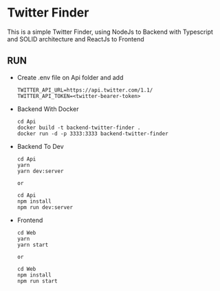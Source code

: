 # Twitter Finder

This is a simple Twitter Finder, using NodeJs to Backend with Typescript and SOLID architecture and ReactJs to Frontend

## RUN

- Create .env file on Api folder and add

  ```
  TWITTER_API_URL=https://api.twitter.com/1.1/
  TWITTER_API_TOKEN=<twitter-bearer-token>
  ```

- Backend With Docker

  ```
  cd Api
  docker build -t backend-twitter-finder .
  docker run -d -p 3333:3333 backend-twitter-finder
  ```

- Backend To Dev

  ```
  cd Api
  yarn
  yarn dev:server

  or

  cd Api
  npm install
  npm run dev:server

  ```

- Frontend

  ```
  cd Web
  yarn
  yarn start

  or

  cd Web
  npm install
  npm run start
  ```
